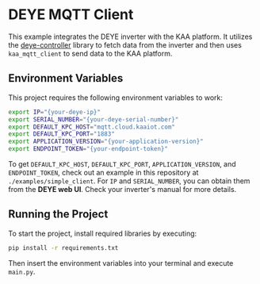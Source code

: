 # DEYE MQTT Client

This example integrates the DEYE inverter with the KAA platform. It utilizes the [deye-controller](https://github.com/githubDante/deye-controller) library to fetch data from the inverter and then uses `kaa_mqtt_client` to send data to the KAA platform.


## Environment Variables

This project requires the following environment variables to work:

```bash
export IP="{your-deye-ip}"
export SERIAL_NUMBER="{your-deye-serial-number}"
export DEFAULT_KPC_HOST="mqtt.cloud.kaaiot.com"
export DEFAULT_KPC_PORT="1883"
export APPLICATION_VERSION="{your-application-version}"
export ENDPOINT_TOKEN="{your-endpoint-token}"
```

To get `DEFAULT_KPC_HOST`, `DEFAULT_KPC_PORT`, `APPLICATION_VERSION`, and `ENDPOINT_TOKEN`, check out an example in this repository at `./examples/simple_client`. 
For `IP` and `SERIAL_NUMBER`, you can obtain them from the **DEYE web UI**. Check your inverter's manual for more details.


## Running the Project
To start the project, install required libraries by executing:

```bash
pip install -r requirements.txt
```

Then insert the environment variables into your terminal and execute `main.py`.